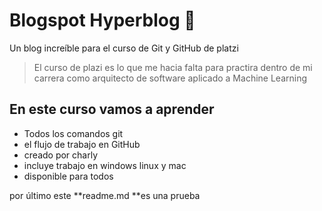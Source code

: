 # Blogspot Hyperblog 💚
Un blog increíble para el curso de Git y GitHub de platzi
> El curso de plazi es lo que me hacia falta para practira  dentro de mi carrera como arquitecto de software aplicado a Machine Learning

## En este curso vamos a aprender
-  Todos los comandos git
- el flujo de trabajo en GitHub
- creado por charly
- incluye trabajo en windows linux y mac
- disponible para todos

por último este **readme.md **es una prueba 